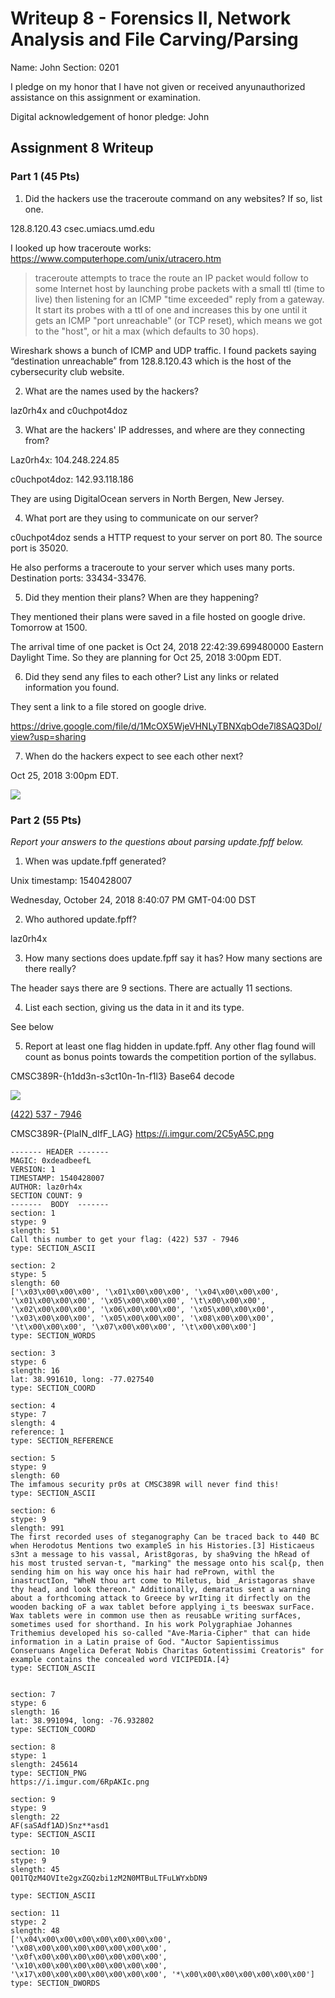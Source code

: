 Writeup 8 - Forensics II, Network Analysis and File Carving/Parsing
=====

Name: John
Section: 0201

I pledge on my honor that I have not given or received anyunauthorized assistance on this assignment or examination.

Digital acknowledgement of honor pledge: John

## Assignment 8 Writeup

### Part 1 (45 Pts)
1. Did the hackers use the traceroute command on any websites? If so, list one.

128.8.120.43 csec.umiacs.umd.edu

I looked up how traceroute works: https://www.computerhope.com/unix/utracero.htm

>traceroute attempts to trace the route an IP packet would follow to some Internet host by launching probe packets with a small ttl (time to live) then listening for an ICMP "time exceeded" reply from a gateway. It start its probes with a ttl of one and increases this by one until it gets an ICMP "port unreachable" (or TCP reset), which means we got to the "host", or hit a max (which defaults to 30 hops).

Wireshark shows a bunch of ICMP and UDP traffic. I found packets saying  “destination unreachable” from 128.8.120.43 which is the host of the cybersecurity club website.


2. What are the names used by the hackers?

laz0rh4x and c0uchpot4doz

3.	What are the hackers' IP addresses, and where are they connecting from?

Laz0rh4x: 104.248.224.85

c0uchpot4doz: 142.93.118.186

They are using DigitalOcean servers in North Bergen, New Jersey.  

4. What port are they using to communicate on our server?

c0uchpot4doz sends a HTTP request to your server on port 80. The source port is 35020.

He also performs a traceroute to your server which uses many ports. Destination ports: 33434-33476.


5.	Did they mention their plans? When are they happening?

They mentioned their plans were saved in a file hosted on google drive. Tomorrow at 1500. 

The arrival time of one packet is Oct 24, 2018 22:42:39.699480000 Eastern Daylight Time. So they are planning for Oct 25, 2018 3:00pm EDT.


6. Did they send any files to each other? List any links or related information you found.

They sent a link to a file stored on google drive.

https://drive.google.com/file/d/1McOX5WjeVHNLyTBNXqbOde7l8SAQ3DoI/view?usp=sharing 

7.	When do the hackers expect to see each other next?

Oct 25, 2018 3:00pm EDT.


![](https://i.imgur.com/txazKi0.png)


### Part 2 (55 Pts)

*Report your answers to the questions about parsing update.fpff below.*

1.	When was update.fpff generated?

Unix timestamp: 1540428007

Wednesday, October 24, 2018 8:40:07 PM GMT-04:00 DST

2.	Who authored update.fpff?

laz0rh4x

3.	How many sections does update.fpff say it has? How many sections are there really?

The header says there are 9 sections. There are actually 11 sections.

4.	List each section, giving us the data in it and its type.

See below

5.	Report at least one flag hidden in update.fpff. Any other flag found will count as bonus points towards the competition portion of the syllabus.


CMSC389R-{h1dd3n-s3ct10n-1n-f1l3} Base64 decode

![](https://i.imgur.com/6RpAKIc.png)

[(422) 537 - 7946](https://www.youtube.com/watch?v=dQw4w9WgXcQ)

CMSC389R-{PlaIN_dIfF_LAG} https://i.imgur.com/2C5yA5C.png



````
------- HEADER -------
MAGIC: 0xdeadbeefL
VERSION: 1
TIMESTAMP: 1540428007
AUTHOR: laz0rh4x
SECTION COUNT: 9
-------  BODY  -------
section: 1
stype: 9
slength: 51
Call this number to get your flag: (422) 537 - 7946
type: SECTION_ASCII

section: 2
stype: 5
slength: 60
['\x03\x00\x00\x00', '\x01\x00\x00\x00', '\x04\x00\x00\x00', '\x01\x00\x00\x00', '\x05\x00\x00\x00', '\t\x00\x00\x00', '\x02\x00\x00\x00', '\x06\x00\x00\x00', '\x05\x00\x00\x00', '\x03\x00\x00\x00', '\x05\x00\x00\x00', '\x08\x00\x00\x00', '\t\x00\x00\x00', '\x07\x00\x00\x00', '\t\x00\x00\x00']
type: SECTION_WORDS

section: 3
stype: 6
slength: 16
lat: 38.991610, long: -77.027540
type: SECTION_COORD

section: 4
stype: 7
slength: 4
reference: 1
type: SECTION_REFERENCE

section: 5
stype: 9
slength: 60
The imfamous security pr0s at CMSC389R will never find this!
type: SECTION_ASCII

section: 6
stype: 9
slength: 991
The first recorded uses of steganography Can be traced back to 440 BC when Herodotus Mentions two exampleS in his Histories.[3] Histicaeus s3nt a message to his vassal, Arist8goras, by sha9ving the hRead of his most trusted servan-t, "marking" the message onto his scal{p, then sending him on his way once his hair had rePrown, withl the inastructIon, "WheN thou art come to Miletus, bid _Aristagoras shave thy head, and look thereon." Additionally, demaratus sent a warning about a forthcoming attack to Greece by wrIting it dirfectly on the wooden backing oF a wax tablet before applying i_ts beeswax surFace. Wax tablets were in common use then as reusabLe writing surfAces, sometimes used for shorthand. In his work Polygraphiae Johannes Trithemius developed his so-called "Ave-Maria-Cipher" that can hide information in a Latin praise of God. "Auctor Sapientissimus Conseruans Angelica Deferat Nobis Charitas Gotentissimi Creatoris" for example contains the concealed word VICIPEDIA.[4}
type: SECTION_ASCII


section: 7
stype: 6
slength: 16
lat: 38.991094, long: -76.932802
type: SECTION_COORD

section: 8
stype: 1
slength: 245614
type: SECTION_PNG
https://i.imgur.com/6RpAKIc.png

section: 9
stype: 9
slength: 22
AF(saSAdf1AD)Snz**asd1
type: SECTION_ASCII

section: 10
stype: 9
slength: 45
Q01TQzM4OVIte2gxZGQzbi1zM2N0MTBuLTFuLWYxbDN9

type: SECTION_ASCII

section: 11
stype: 2
slength: 48
['\x04\x00\x00\x00\x00\x00\x00\x00', '\x08\x00\x00\x00\x00\x00\x00\x00', '\x0f\x00\x00\x00\x00\x00\x00\x00', '\x10\x00\x00\x00\x00\x00\x00\x00', '\x17\x00\x00\x00\x00\x00\x00\x00', '*\x00\x00\x00\x00\x00\x00\x00']
type: SECTION_DWORDS
````
